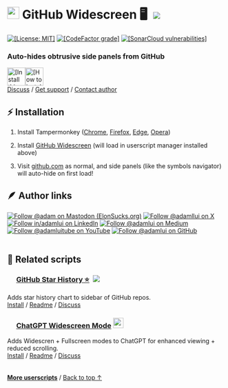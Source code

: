 <a id="top"></a>

# <img width=28 src="https://cdn.jsdelivr.net/gh/adamlui/github-widescreen/assets/images/icons/github/icon32.png"> GitHub Widescreen 🖥️ &nbsp;[![](https://img.shields.io/twitter/url/http/shields.io.svg?style=social)](https://twitter.com/intent/tweet?text=Hide%20the%20annoying%20sidebars%20from%20new%20GitHub%20UI%20with%20this%20userscript%21&url=https://github.com/adamlui/github-widescreen&hashtags=greasemonkey,github,javascript)

<a href="https://github.com/adamlui/github-widescreen/blob/main/LICENSE.md">
    <img alt="[License: MIT]" src="https://img.shields.io/badge/License-MIT-orange.svg?logo=internetarchive&logoColor=white&labelColor=464646&style=for-the-badge"></a>
<a href="https://www.codefactor.io/repository/github/adamlui/github-widescreen">
    <img alt="[CodeFactor grade]" src="https://img.shields.io/codefactor/grade/github/adamlui/github-widescreen?label=Code+Quality&logo=codefactor&logoColor=white&labelColor=464646&color=b5fc7b&style=for-the-badge"></a>
<a href="https://sonarcloud.io/component_measures?metric=new_vulnerabilities&id=adamlui_github-widescreen">
    <img alt="[SonarCloud vulnerabilities]" src="https://img.shields.io/badge/dynamic/json?url=https%3A%2F%2Fsonarcloud.io%2Fapi%2Fmeasures%2Fcomponent%3Fcomponent%3Dadamlui_github-widescreen%26metricKeys%3Dvulnerabilities&query=%24.component.measures.0.value&style=for-the-badge&logo=sonarcloud&logoColor=white&labelColor=464646&label=Vulnerabilities&color=gold"></a>

### Auto-hides obtrusive side panels from GitHub

<a href="https://cdn.jsdelivr.net/gh/adamlui/github-widescreen/greasemonkey/github-widescreen.user.js"><img height=42 alt="[Install this script]" src="https://cdn.jsdelivr.net/gh/adamlui/github-widescreen/assets/images/buttons/greasy-fork/install-button.svg"></a><a href="#-installation"><img height=42 alt="[How to install]" title="How to install" src="https://cdn.jsdelivr.net/gh/adamlui/github-widescreen/assets/images/buttons/greasy-fork/help-button.svg"></a>
<br>
[Discuss](https://github.com/adamlui/github-widescreen/discussions) /
[Get support](https://github.com/adamlui/github-widescreen/issues) /
[Contact author](https://github.com/adamlui)

## ⚡ Installation

1. Install Tampermonkey ([Chrome](https://chrome.google.com/webstore/detail/tampermonkey/dhdgffkkebhmkfjojejmpbldmpobfkfo), [Firefox](https://addons.mozilla.org/firefox/addon/tampermonkey/), [Edge](https://microsoftedge.microsoft.com/addons/detail/tampermonkey/iikmkjmpaadaobahmlepeloendndfphd), [Opera](https://addons.opera.com/extensions/details/tampermonkey-beta/))

2. Install [GitHub Widescreen](https://cdn.jsdelivr.net/gh/adamlui/github-widescreen/greasemonkey/github-widescreen.user.js) (will load in userscript manager installed above)

3. Visit [github.com](https://github.com) as normal, and side panels (like the symbols navigator) will auto-hide on first load!

## 🪶 Author links

[![](https://img.shields.io/mastodon/follow/109387703022229926?domain=https%3A%2F%2Felonsucks.org&style=social "Follow @adam on Mastodon (ElonSucks.org)")](https://elonsucks.org/@adam?utm_source=github_widescreen&utm_content=github_shield)
[![](https://img.shields.io/badge/Follow%20@adamllui-2.3k-blue?logo=x&style=social "Follow @adamllui on X")](https://x.com/intent/user?screen_name=adamllui)
[![](https://img.shields.io/badge/Follow%20in%2fadamlui-1.1k-blue?logo=linkedin&style=social "Follow in/adamlui on LinkedIn")](https://linkedin.com/in/adamlui)
[![](https://img.shields.io/badge/Follow%20@adamlui-637-blue?logo=medium&style=social "Follow @adamlui on Medium")](https://adamlui.com?utm_source=github_widescreen&utm_content=github_shield)
[![](https://img.shields.io/youtube/channel/subscribers/UCgBMqK7SRL5R__3qM-YAcSg?label=Follow%20%40adamluitube&style=social "Follow @adamluitube on YouTube")](https://www.youtube.com/AdamLuiTube?sub_confirmation=1)
[![](https://img.shields.io/github/followers/adamlui?label=Follow%20%40adamlui&style=social "Follow @adamlui on GitHub")](https://github.com/adamlui)
<br><br>

## 📜 Related scripts

### <img width=17 src="https://cdn.jsdelivr.net/gh/adamlui/github-widescreen/assets/images/icons/github/icon32.png"> [GitHub Star History ⭐](https://github.com/adamlui/github-star-history) &nbsp;<a href="https://github.com/awesome-scripts/awesome-userscripts#github"><img src="https://cdn.jsdelivr.net/gh/adamlui/github-widescreen/assets/images/badges/awesome/badge.svg"></a>

Adds star history chart to sidebar of GitHub repos.<br>
[Install](https://cdn.jsdelivr.net/gh/adamlui/github-star-history/greasemonkey/github-star-history.user.js) /
[Readme](https://github.com/adamlui/github-star-history#readme) /
[Discuss](https://github.com/adamlui/github-star-history/discussions)

### <img width=17 src="https://assets.chatgptwidescreen.com/images/icons/widescreen-robot-emoji/icon32.png"> [ChatGPT Widescreen Mode](https://chatgptwidescreen.com/github) <img src="https://assets.chatgptwidescreen.com/images/badges/product-hunt/product-of-the-week-2-larger-centered-rounded-light.svg?v=02d9942" width="auto" height="24" />

Adds Widescren + Fullscreen modes to ChatGPT for enhanced viewing + reduced scrolling.
<br>[Install](https://github.com/adamlui/chatgpt-widescreen#installation) / 
[Readme](https://github.com/adamlui/chatgpt-widescreen#readme) / 
[Discuss](https://chatgptwidescreen.com/discuss)

<img height=6px width="100%" src="https://cdn.jsdelivr.net/gh/adamlui/github-widescreen/assets/images/separators/aqua-gradient.png">
  
<a href="https://github.com/adamlui/userscripts">**More userscripts**</a> / 
<a href="#top">Back to top ↑</a>
